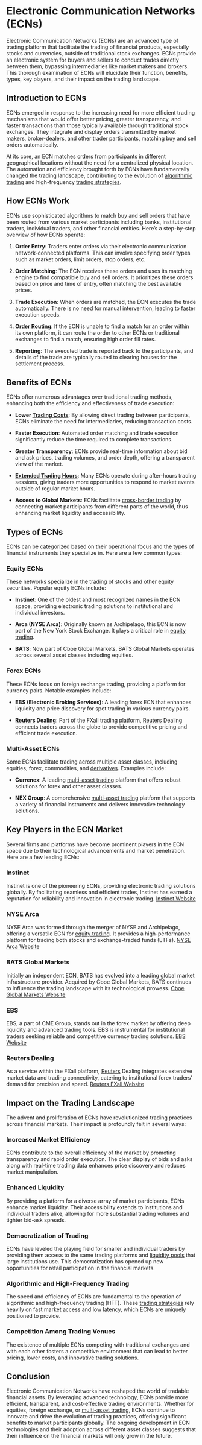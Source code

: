 # Electronic Communication Networks (ECNs)

Electronic Communication Networks (ECNs) are an advanced type of trading platform that facilitate the trading of financial products, especially stocks and currencies, outside of traditional stock exchanges. ECNs provide an electronic system for buyers and sellers to conduct trades directly between them, bypassing intermediaries like market makers and brokers. This thorough examination of ECNs will elucidate their function, benefits, types, key players, and their impact on the trading landscape. 

## Introduction to ECNs

ECNs emerged in response to the increasing need for more efficient trading mechanisms that would offer better pricing, greater transparency, and faster transactions than those typically available through traditional stock exchanges. They integrate and display orders transmitted by market makers, broker-dealers, and other trader participants, matching buy and sell orders automatically.

At its core, an ECN matches orders from participants in different geographical locations without the need for a centralized physical location. The automation and efficiency brought forth by ECNs have fundamentally changed the trading landscape, contributing to the evolution of [algorithmic trading](../a/algorithmic_trading.md) and high-frequency [trading strategies](../t/trading_strategies.md).

## How ECNs Work

ECNs use sophisticated algorithms to match buy and sell orders that have been routed from various market participants including banks, institutional traders, individual traders, and other financial entities. Here’s a step-by-step overview of how ECNs operate:

1. **Order Entry**: Traders enter orders via their electronic communication network-connected platforms. This can involve specifying order types such as market orders, limit orders, stop orders, etc.
   
2. **Order Matching**: The ECN receives these orders and uses its matching engine to find compatible buy and sell orders. It prioritizes these orders based on price and time of entry, often matching the best available prices.
   
3. **Trade Execution**: When orders are matched, the ECN executes the trade automatically. There is no need for manual intervention, leading to faster execution speeds.

4. **[Order Routing](../o/order_routing.md)**: If the ECN is unable to find a match for an order within its own platform, it can route the order to other ECNs or traditional exchanges to find a match, ensuring high order fill rates.

5. **Reporting**: The executed trade is reported back to the participants, and details of the trade are typically routed to clearing houses for the settlement process.

## Benefits of ECNs

ECNs offer numerous advantages over traditional trading methods, enhancing both the efficiency and effectiveness of trade execution:

- **Lower [Trading Costs](../t/trading_costs.md)**: By allowing direct trading between participants, ECNs eliminate the need for intermediaries, reducing transaction costs.

- **Faster Execution**: Automated order matching and trade execution significantly reduce the time required to complete transactions.

- **Greater Transparency**: ECNs provide real-time information about bid and ask prices, trading volumes, and order depth, offering a transparent view of the market.

- **[Extended Trading Hours](../e/extended_trading_hours.md)**: Many ECNs operate during after-hours trading sessions, giving traders more opportunities to respond to market events outside of regular market hours.

- **Access to Global Markets**: ECNs facilitate [cross-border trading](../c/cross-border_trading.md) by connecting market participants from different parts of the world, thus enhancing market liquidity and accessibility.

## Types of ECNs

ECNs can be categorized based on their operational focus and the types of financial instruments they specialize in. Here are a few common types:

### Equity ECNs

These networks specialize in the trading of stocks and other equity securities. Popular equity ECNs include:

- **Instinet**: One of the oldest and most recognized names in the ECN space, providing electronic trading solutions to institutional and individual investors.
  
- **Arca (NYSE Arca)**: Originally known as Archipelago, this ECN is now part of the New York Stock Exchange. It plays a critical role in [equity trading](../e/equity_trading.md).

- **BATS**: Now part of Cboe Global Markets, BATS Global Markets operates across several asset classes including equities.

### Forex ECNs

These ECNs focus on foreign exchange trading, providing a platform for currency pairs. Notable examples include:

- **EBS (Electronic Broking Services)**: A leading forex ECN that enhances liquidity and price discovery for spot trading in various currency pairs.
  
- **[Reuters](../r/reuters.md) Dealing**: Part of the FXall trading platform, [Reuters](../r/reuters.md) Dealing connects traders across the globe to provide competitive pricing and efficient trade execution.

### Multi-Asset ECNs

Some ECNs facilitate trading across multiple asset classes, including equities, forex, commodities, and [derivatives](../d/derivatives.md). Examples include:

- **Currenex**: A leading [multi-asset trading](../m/multi-asset_trading.md) platform that offers robust solutions for forex and other asset classes.
  
- **NEX Group**: A comprehensive [multi-asset trading](../m/multi-asset_trading.md) platform that supports a variety of financial instruments and delivers innovative technology solutions.

## Key Players in the ECN Market

Several firms and platforms have become prominent players in the ECN space due to their technological advancements and market penetration. Here are a few leading ECNs:

### Instinet

Instinet is one of the pioneering ECNs, providing electronic trading solutions globally. By facilitating seamless and efficient trades, Instinet has earned a reputation for reliability and innovation in electronic trading. [Instinet Website](https://www.instinet.com/)

### NYSE Arca

NYSE Arca was formed through the merger of NYSE and Archipelago, offering a versatile ECN for [equity trading](../e/equity_trading.md). It provides a high-performance platform for trading both stocks and exchange-traded funds (ETFs). [NYSE Arca Website](https://www.nyse.com/markets/nyse-arca)

### BATS Global Markets

Initially an independent ECN, BATS has evolved into a leading global market infrastructure provider. Acquired by Cboe Global Markets, BATS continues to influence the trading landscape with its technological prowess. [Cboe Global Markets Website](https://markets.cboe.com/)

### EBS

EBS, a part of CME Group, stands out in the forex market by offering deep liquidity and advanced trading tools. EBS is instrumental for institutional traders seeking reliable and competitive currency trading solutions. [EBS Website](https://www.cmegroup.com/trading/market-tech-and-data-services/ebs.html)

### Reuters Dealing

As a service within the FXall platform, [Reuters](../r/reuters.md) Dealing integrates extensive market data and trading connectivity, catering to institutional forex traders' demand for precision and speed. [Reuters FXall Website](https://www.refinitiv.com/en/products/fxall-forex-trading)

## Impact on the Trading Landscape

The advent and proliferation of ECNs have revolutionized trading practices across financial markets. Their impact is profoundly felt in several ways:

### Increased Market Efficiency

ECNs contribute to the overall efficiency of the market by promoting transparency and rapid order execution. The clear display of bids and asks along with real-time trading data enhances price discovery and reduces market manipulation.

### Enhanced Liquidity

By providing a platform for a diverse array of market participants, ECNs enhance market liquidity. Their accessibility extends to institutions and individual traders alike, allowing for more substantial trading volumes and tighter bid-ask spreads.

### Democratization of Trading

ECNs have leveled the playing field for smaller and individual traders by providing them access to the same trading platforms and [liquidity pools](../l/liquidity_pools.md) that large institutions use. This democratization has opened up new opportunities for retail participation in the financial markets.

### Algorithmic and High-Frequency Trading

The speed and efficiency of ECNs are fundamental to the operation of algorithmic and high-frequency trading (HFT). These [trading strategies](../t/trading_strategies.md) rely heavily on fast market access and low latency, which ECNs are uniquely positioned to provide.

### Competition Among Trading Venues

The existence of multiple ECNs competing with traditional exchanges and with each other fosters a competitive environment that can lead to better pricing, lower costs, and innovative trading solutions.

## Conclusion

Electronic Communication Networks have reshaped the world of tradable financial assets. By leveraging advanced technology, ECNs provide more efficient, transparent, and cost-effective trading environments. Whether for equities, foreign exchange, or [multi-asset trading](../m/multi-asset_trading.md), ECNs continue to innovate and drive the evolution of trading practices, offering significant benefits to market participants globally. The ongoing development in ECN technologies and their adoption across different asset classes suggests that their influence on the financial markets will only grow in the future.
